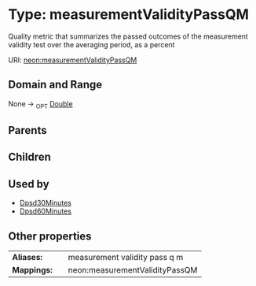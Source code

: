 
# Type: measurementValidityPassQM


Quality metric that summarizes the passed outcomes of the measurement validity test over the averaging period, as a percent

URI: [neon:measurementValidityPassQM](https://data.neonscience.org/measurementValidityPassQM)


## Domain and Range

None ->  <sub>OPT</sub> [Double](types/Double.md)

## Parents


## Children


## Used by

 * [Dpsd30Minutes](Dpsd30Minutes.md)
 * [Dpsd60Minutes](Dpsd60Minutes.md)

## Other properties

|  |  |  |
| --- | --- | --- |
| **Aliases:** | | measurement validity pass q m |
| **Mappings:** | | neon:measurementValidityPassQM |

